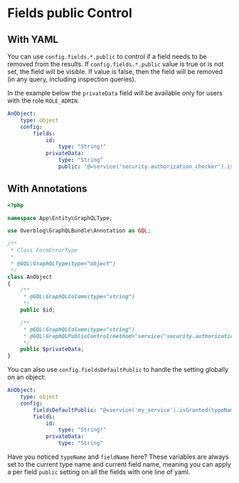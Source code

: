 # Fields public Control

## With YAML

You can use `config.fields.*.public` to control if a field needs to be removed from the results.
If `config.fields.*.public` value is true or is not set, the field will be visible.
If value is false, then the field will be removed (in any query, including inspection queries).

In the example below the `privateData` field will be available only for users with the role `ROLE_ADMIN`.

```yaml
AnObject:
    type: object
    config:
        fields:
            id:
                type: "String!"
            privateData:
                type: "String"
                public: "@=service('security.authorization_checker').isGranted('ROLE_ADMIN')"
```

## With Annotations

```php
<?php

namespace App\Entity\GraphQLType;

use Overblog\GraphQLBundle\Annotation as GQL;

/**
 * Class FormErrorType
 *
 * @GQL\GraphQLType(type="object")
 */
class AnObject
{
    /**
     * @GQL\GraphQLColumn(type="string")
     */
    public $id;

    /**
     * @GQL\GraphQLColumn(type="string")
     * @GQL\GraphQLPublicControl(method="service('security.authorization_checker').isGranted('ROLE_ADMIN')")
     */
    public $privateData;
}
```

You can also use `config.fieldsDefaultPublic` to handle the setting globally on an object:

```yaml
AnObject:
    type: object
    config:
        fieldsDefaultPublic: "@=service('my_service').isGranted(typeName, fieldName)"
        fields:
            id:
                type: "String!"
            privateData:
                type: "String"
```

Have you noticed `typeName` and `fieldName` here? These variables are always set to the current
type name and current field name, meaning you can apply a per field `public` setting on all the
fields with one line of yaml.
